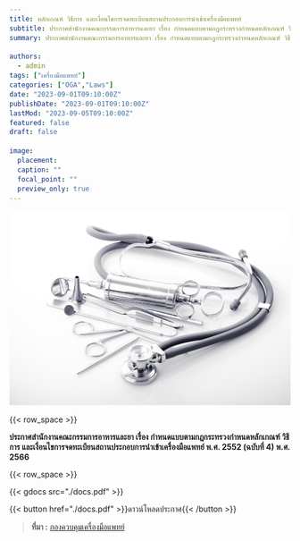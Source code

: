 ```yaml
---
title: หลักเกณฑ์ วิธีการ และเงื่อนไขการจดทะเบียนสถานประกอบการนำเข้าเครื่องมือแพทย์ 
subtitle: ประกาศสำนักงานคณะกรรมการอาหารและยา เรื่อง กำหนดแบบตามกฎกระทรวงกำหนดหลักเกณฑ์ วิธีการ และเงื่อนไขการจดทะเบียนสถานประกอบการนำเข้าเครื่องมือแพทย์ พ.ศ. 2552 (ฉบับที่ 4) พ.ศ. 2566
summary: ประกาศสำนักงานคณะกรรมการอาหารและยา เรื่อง กำหนดแบบตามกฎกระทรวงกำหนดหลักเกณฑ์ วิธีการ และเงื่อนไขการจดทะเบียนสถานประกอบการนำเข้าเครื่องมือแพทย์ พ.ศ. 2552 (ฉบับที่ 4) พ.ศ. 2566 

authors:
  - admin
tags: ["เครื่องมือแพทย์"]
categories: ["OGA","Laws"]
date: "2023-09-01T09:10:00Z"
publishDate: "2023-09-01T09:10:00Z"
lastMod: "2023-09-05T09:10:00Z"
featured: false
draft: false

image:
  placement:
  caption: ""
  focal_point: ""
  preview_only: true
---
```


![](featured.png)

{{< row_space >}}

**ประกาศสำนักงานคณะกรรมการอาหารและยา เรื่อง กำหนดแบบตามกฎกระทรวงกำหนดหลักเกณฑ์ วิธีการ และเงื่อนไขการจดทะเบียนสถานประกอบการนำเข้าเครื่องมือแพทย์ พ.ศ. 2552 (ฉบับที่ 4) พ.ศ. 2566**



{{< row_space >}}

{{< gdocs src="./docs.pdf" >}}


{{< button href="./docs.pdf" >}}ดาวน์โหลดประกาศ{{< /button >}}




> **ที่มา :** [กองควบคุมเครื่องมือแพทย์](https://medical.fda.moph.go.th/relevant-laws-and-standards/mdlaw0466)

